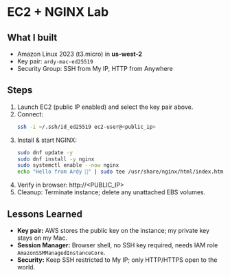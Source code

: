 # EC2 + NGINX Lab

## What I built

- Amazon Linux 2023 (t3.micro) in **us-west-2**
- Key pair: `ardy-mac-ed25519`
- Security Group: SSH from My IP, HTTP from Anywhere

## Steps

1. Launch EC2 (public IP enabled) and select the key pair above.
2. Connect:
   ```bash
   ssh -i ~/.ssh/id_ed25519 ec2-user@<public_ip>
   ```
3. Install & start NGINX:
   ```bash
   sudo dnf update -y
   sudo dnf install -y nginx
   sudo systemctl enable --now nginx
   echo "Hello from Ardy 🚀" | sudo tee /usr/share/nginx/html/index.html
   ```
4. Verify in browser: http://<PUBLIC_IP>
5. Cleanup: Terminate instance; delete any unattached EBS volumes.

## Lessons Learned

- **Key pair:** AWS stores the public key on the instance; my private key stays on my Mac.
- **Session Manager:** Browser shell, no SSH key required, needs IAM role `AmazonSSMManagedInstanceCore`.
- **Security:** Keep SSH restricted to My IP; only HTTP/HTTPS open to the world.
